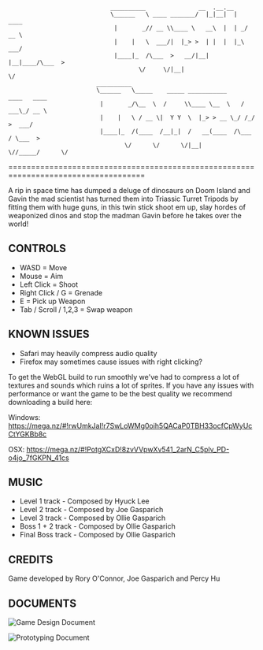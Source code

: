                                  __________               __  .__.__                
                                 \______   \ ____ _______/  |_|__|  |   ____        
                                  |       _// __ \\____ \   __\  |  | _/ __ \       
                                  |    |   \  ___/|  |_> >  | |  |  |_\  ___/       
                                  |____|_  /\___  >   __/|__| |__|____/\___  >      
                                         \/     \/|__|                     \/       
                             __________                                             
                             \______   \_____    _____ ___________     ____   ____  
                              |       _/\__  \  /     \\____ \__  \   / ___\_/ __ \ 
                              |    |   \ / __ \|  Y Y  \  |_> > __ \_/ /_/  >  ___/ 
                              |____|_  /(____  /__|_|  /   __(____  /\___  / \___  >
                                     \/      \/      \/|__|       \//_____/      \/ 

====================================================================================

A rip in space time has dumped a deluge of dinosaurs on Doom Island and 
Gavin the mad scientist has turned them into Triassic Turret Tripods by
fitting them with huge guns, in this twin stick shoot em up, slay hordes of
weaponized dinos and stop the madman Gavin before he takes over the world!

CONTROLS
--------

 * WASD 					      = Move
 * Mouse 					      = Aim
 * Left Click 				  = Shoot
 * Right Click / G 		  = Grenade
 * E 						        = Pick up Weapon
 * Tab / Scroll / 1,2,3 = Swap weapon

KNOWN ISSUES
------------ 

- Safari may heavily compress audio quality
- Firefox may sometimes cause issues with right clicking?

To get the WebGL build to run smoothly we've had to compress a lot of textures
and sounds which ruins a lot of sprites.
If you have any issues with performance or want the game to be the best quality we 
recommend downloading a build here:

Windows: https://mega.nz/#!rwUmkJaI!r7SwLoWMg0oih5QACaP0TBH33ocfCpWyUcCtYGKBb8c

OSX: https://mega.nz/#!PotgXCxD!8zvVVpwXv541_2arN_C5plv_PD-o4jo_7fGKPN_41cs

MUSIC
-----

 * Level 1 track - Composed by Hyuck Lee
 * Level 2 track - Composed by Joe Gasparich
 * Level 3 track - Composed by Ollie Gasparich
 * Boss 1 + 2 track - Composed by Ollie Gasparich 
 * Final Boss track - Composed by Ollie Gasparich

CREDITS
-----

Game developed by Rory O'Connor, Joe Gasparich and Percy Hu

DOCUMENTS
-----

![Game Design Document](https://github.com/roconnorr/reptilerampage/wiki/Game-Design-Document)

![Prototyping Document](https://github.com/roconnorr/reptilerampage/wiki/Prototyping)
